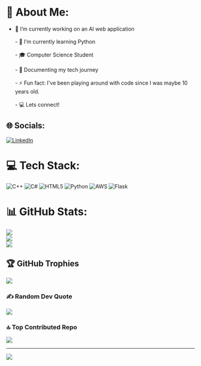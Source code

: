 # 💫 About Me:
- 🔭 I’m currently working on an AI web application <br /><br>- 🌱 I’m currently learning Python <br /><br>- 🎓 Computer Science Student <br /><br>- 📎 Documenting my tech journey <br /><br>- ⚡ Fun fact: I've been playing around with code since I was maybe 10 years old. <br /><br>- 💻 Lets connect!


## 🌐 Socials:
[![LinkedIn](https://img.shields.io/badge/LinkedIn-%230077B5.svg?logo=linkedin&logoColor=white)](https://linkedin.com/in/antcantu) 

# 💻 Tech Stack:
![C++](https://img.shields.io/badge/c++-%2300599C.svg?style=for-the-badge&logo=c%2B%2B&logoColor=white) ![C#](https://img.shields.io/badge/c%23-%23239120.svg?style=for-the-badge&logo=csharp&logoColor=white) ![HTML5](https://img.shields.io/badge/html5-%23E34F26.svg?style=for-the-badge&logo=html5&logoColor=white) ![Python](https://img.shields.io/badge/python-3670A0?style=for-the-badge&logo=python&logoColor=ffdd54) ![AWS](https://img.shields.io/badge/AWS-%23FF9900.svg?style=for-the-badge&logo=amazon-aws&logoColor=white) ![Flask](https://img.shields.io/badge/flask-%23000.svg?style=for-the-badge&logo=flask&logoColor=white)
# 📊 GitHub Stats:
![](https://github-readme-stats.vercel.app/api?username=ant-cantu&theme=dracula&hide_border=false&include_all_commits=false&count_private=false)<br/>
![](https://nirzak-streak-stats.vercel.app/?user=ant-cantu&theme=dracula&hide_border=false)<br/>
![](https://github-readme-stats.vercel.app/api/top-langs/?username=ant-cantu&theme=dracula&hide_border=false&include_all_commits=false&count_private=false&layout=compact)

## 🏆 GitHub Trophies
![](https://github-profile-trophy.vercel.app/?username=ant-cantu&theme=dracula&no-frame=false&no-bg=false&margin-w=4)

### ✍️ Random Dev Quote
![](https://quotes-github-readme.vercel.app/api?type=horizontal&theme=dark)

### 🔝 Top Contributed Repo
![](https://github-contributor-stats.vercel.app/api?username=ant-cantu&limit=5&theme=dracula&combine_all_yearly_contributions=true)

---
[![](https://visitcount.itsvg.in/api?id=ant-cantu&icon=0&color=0)](https://visitcount.itsvg.in)

<!-- Proudly created with GPRM ( https://gprm.itsvg.in ) -->
